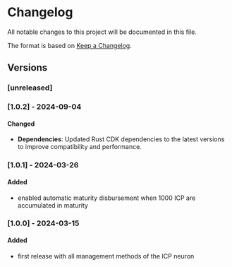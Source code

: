 # Changelog

All notable changes to this project will be documented in this file.

The format is based on [Keep a Changelog](https://keepachangelog.com/en/1.0.0/).

## Versions

### [unreleased]

### [1.0.2] - 2024-09-04

#### Changed
- **Dependencies**: Updated Rust CDK dependencies to the latest versions to improve compatibility and performance.
  
### [1.0.1] - 2024-03-26

#### Added

- enabled automatic maturity disbursement when 1000 ICP are accumulated in maturity
  
### [1.0.0] - 2024-03-15

#### Added

- first release with all management methods of the ICP neuron
